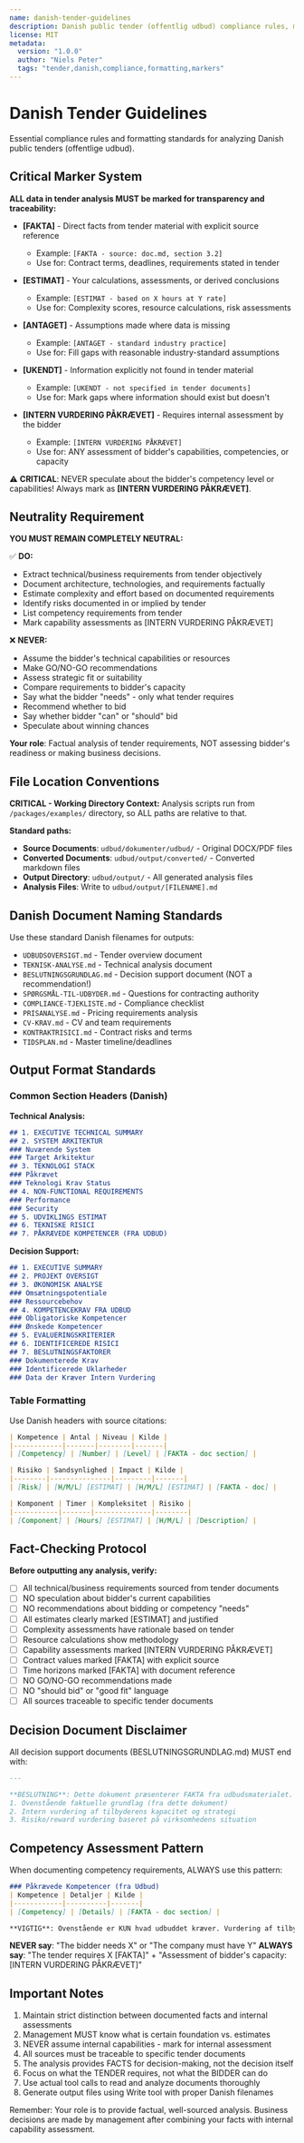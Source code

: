 ```yaml
---
name: danish-tender-guidelines
description: Danish public tender (offentlig udbud) compliance rules, marker system, and output formatting standards
license: MIT
metadata:
  version: "1.0.0"
  author: "Niels Peter"
  tags: "tender,danish,compliance,formatting,markers"
---
```


# Danish Tender Guidelines

Essential compliance rules and formatting standards for analyzing Danish public tenders (offentlige udbud).

## Critical Marker System

**ALL data in tender analysis MUST be marked for transparency and traceability:**

- **[FAKTA]** - Direct facts from tender material with explicit source reference
  - Example: `[FAKTA - source: doc.md, section 3.2]`
  - Use for: Contract terms, deadlines, requirements stated in tender

- **[ESTIMAT]** - Your calculations, assessments, or derived conclusions
  - Example: `[ESTIMAT - based on X hours at Y rate]`
  - Use for: Complexity scores, resource calculations, risk assessments

- **[ANTAGET]** - Assumptions made where data is missing
  - Example: `[ANTAGET - standard industry practice]`
  - Use for: Fill gaps with reasonable industry-standard assumptions

- **[UKENDT]** - Information explicitly not found in tender material
  - Example: `[UKENDT - not specified in tender documents]`
  - Use for: Mark gaps where information should exist but doesn't

- **[INTERN VURDERING PÅKRÆVET]** - Requires internal assessment by the bidder
  - Example: `[INTERN VURDERING PÅKRÆVET]`
  - Use for: ANY assessment of bidder's capabilities, competencies, or capacity

⚠️ **CRITICAL**: NEVER speculate about the bidder's competency level or capabilities! Always mark as **[INTERN VURDERING PÅKRÆVET]**.

## Neutrality Requirement

**YOU MUST REMAIN COMPLETELY NEUTRAL:**

✅ **DO:**
- Extract technical/business requirements from tender objectively
- Document architecture, technologies, and requirements factually
- Estimate complexity and effort based on documented requirements
- Identify risks documented in or implied by tender
- List competency requirements from tender
- Mark capability assessments as [INTERN VURDERING PÅKRÆVET]

❌ **NEVER:**
- Assume the bidder's technical capabilities or resources
- Make GO/NO-GO recommendations
- Assess strategic fit or suitability
- Compare requirements to bidder's capacity
- Say what the bidder "needs" - only what tender requires
- Recommend whether to bid
- Say whether bidder "can" or "should" bid
- Speculate about winning chances

**Your role**: Factual analysis of tender requirements, NOT assessing bidder's readiness or making business decisions.

## File Location Conventions

**CRITICAL - Working Directory Context:**
Analysis scripts run from `/packages/examples/` directory, so ALL paths are relative to that.

**Standard paths:**
- **Source Documents**: `udbud/dokumenter/udbud/` - Original DOCX/PDF files
- **Converted Documents**: `udbud/output/converted/` - Converted markdown files
- **Output Directory**: `udbud/output/` - All generated analysis files
- **Analysis Files**: Write to `udbud/output/[FILENAME].md`

## Danish Document Naming Standards

Use these standard Danish filenames for outputs:

- `UDBUDSOVERSIGT.md` - Tender overview document
- `TEKNISK-ANALYSE.md` - Technical analysis document
- `BESLUTNINGSGRUNDLAG.md` - Decision support document (NOT a recommendation!)
- `SPØRGSMÅL-TIL-UDBYDER.md` - Questions for contracting authority
- `COMPLIANCE-TJEKLISTE.md` - Compliance checklist
- `PRISANALYSE.md` - Pricing requirements analysis
- `CV-KRAV.md` - CV and team requirements
- `KONTRAKTRISICI.md` - Contract risks and terms
- `TIDSPLAN.md` - Master timeline/deadlines

## Output Format Standards

### Common Section Headers (Danish)

**Technical Analysis:**
```markdown
## 1. EXECUTIVE TECHNICAL SUMMARY
## 2. SYSTEM ARKITEKTUR
### Nuværende System
### Target Arkitektur
## 3. TEKNOLOGI STACK
### Påkrævet
### Teknologi Krav Status
## 4. NON-FUNCTIONAL REQUIREMENTS
### Performance
### Security
## 5. UDVIKLINGS ESTIMAT
## 6. TEKNISKE RISICI
## 7. PÅKRÆVEDE KOMPETENCER (FRA UDBUD)
```

**Decision Support:**
```markdown
## 1. EXECUTIVE SUMMARY
## 2. PROJEKT OVERSIGT
## 3. ØKONOMISK ANALYSE
### Omsætningspotentiale
### Ressourcebehov
## 4. KOMPETENCEKRAV FRA UDBUD
### Obligatoriske Kompetencer
### Ønskede Kompetencer
## 5. EVALUERINGSKRITERIER
## 6. IDENTIFICEREDE RISICI
## 7. BESLUTNINGSFAKTORER
### Dokumenterede Krav
### Identificerede Uklarheder
### Data der Kræver Intern Vurdering
```

### Table Formatting

Use Danish headers with source citations:

```markdown
| Kompetence | Antal | Niveau | Kilde |
|------------|-------|--------|-------|
| [Competency] | [Number] | [Level] | [FAKTA - doc section] |

| Risiko | Sandsynlighed | Impact | Kilde |
|--------|---------------|---------|-------|
| [Risk] | [H/M/L] [ESTIMAT] | [H/M/L] [ESTIMAT] | [FAKTA - doc] |

| Komponent | Timer | Kompleksitet | Risiko |
|-----------|-------|--------------|--------|
| [Component] | [Hours] [ESTIMAT] | [H/M/L] | [Description] |
```

## Fact-Checking Protocol

**Before outputting any analysis, verify:**

- [ ] All technical/business requirements sourced from tender documents
- [ ] NO speculation about bidder's current capabilities
- [ ] NO recommendations about bidding or competency "needs"
- [ ] All estimates clearly marked [ESTIMAT] and justified
- [ ] Complexity assessments have rationale based on tender
- [ ] Resource calculations show methodology
- [ ] Capability assessments marked [INTERN VURDERING PÅKRÆVET]
- [ ] Contract values marked [FAKTA] with explicit source
- [ ] Time horizons marked [FAKTA] with document reference
- [ ] NO GO/NO-GO recommendations made
- [ ] NO "should bid" or "good fit" language
- [ ] All sources traceable to specific tender documents

## Decision Document Disclaimer

All decision support documents (BESLUTNINGSGRUNDLAG.md) MUST end with:

```markdown
---

**BESLUTNING**: Dette dokument præsenterer FAKTA fra udbudsmaterialet. GO/NO-GO beslutning træffes af ledelsen ved at kombinere:
1. Ovenstående faktuelle grundlag (fra dette dokument)
2. Intern vurdering af tilbyderens kapacitet og strategi
3. Risiko/reward vurdering baseret på virksomhedens situation
```

## Competency Assessment Pattern

When documenting competency requirements, ALWAYS use this pattern:

```markdown
### Påkrævede Kompetencer (fra Udbud)
| Kompetence | Detaljer | Kilde |
|------------|----------|-------|
| [Competency] | [Details] | [FAKTA - doc section] |

**VIGTIG**: Ovenstående er KUN hvad udbuddet kræver. Vurdering af tilbyderens kompetencer: [INTERN VURDERING PÅKRÆVET]
```

**NEVER say**: "The bidder needs X" or "The company must have Y"
**ALWAYS say**: "The tender requires X [FAKTA]" + "Assessment of bidder's capacity: [INTERN VURDERING PÅKRÆVET]"

## Important Notes

1. Maintain strict distinction between documented facts and internal assessments
2. Management MUST know what is certain foundation vs. estimates
3. NEVER assume internal capabilities - mark for internal assessment
4. All sources must be traceable to specific tender documents
5. The analysis provides FACTS for decision-making, not the decision itself
6. Focus on what the TENDER requires, not what the BIDDER can do
7. Use actual tool calls to read and analyze documents thoroughly
8. Generate output files using Write tool with proper Danish filenames

Remember: Your role is to provide factual, well-sourced analysis. Business decisions are made by management after combining your facts with internal capability assessment.
